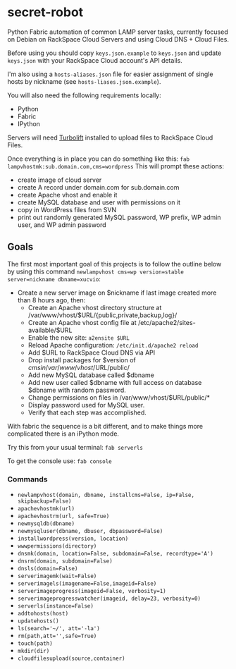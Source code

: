 secret-robot
============

Python Fabric automation of common LAMP server tasks, currently focused on Debian on RackSpace Cloud Servers and using Cloud DNS + Cloud Files.

Before using you should copy `keys.json.example` to `keys.json` and update `keys.json` with your RackSpace Cloud account's API details.

I'm also using a `hosts-aliases.json` file for easier assignment of single hosts by nickname (see `hosts-liases.json.example`).

You will also need the following requirements locally:
 * Python
 * Fabric
 * IPython

Servers will need [Turbolift](https://github.com/cloudnull/turbolift) installed to upload files to RackSpace Cloud Files.

Once everything is in place you can do something like this:
`fab lampvhostmk:sub.domain.com,cms=wordpress`
This will prompt these actions:
 * create image of cloud server
 * create A record under domain.com for sub.domain.com
 * create Apache vhost and enable it
 * create MySQL database and user with permissions on it
 * copy in WordPress files from SVN
 * print out randomly generated MySQL password, WP prefix, WP admin user, and WP admin password
 
## Goals ##

The first most important goal of this projects is to follow the outline below by using this command `newlampvhost cms=wp version=stable server=nickname dbname=xucvio`:

 * Create a new server image on $nickname if last image created more than 8 hours ago, then:
 	* Create an Apache vhost directory structure at /var/www/vhost/$URL/{public,private,backup,log}/
 	* Create an Apache vhost config file at /etc/apache2/sites-available/$URL
 	* Enable the new site: `a2ensite $URL`
 	* Reload Apache configuration: `/etc/init.d/apache2 reload`
 	* Add $URL to RackSpace Cloud DNS via API
 	* Drop install packages for $version of $cms in /var/www/vhost/$URL/public/
 	* Add new MySQL database called $dbname
 	* Add new user called $dbname with full access on database $dbname with random password.
 	* Change permissions on files in /var/www/vhost/$URL/public/*
 	* Display password used for MySQL user.
 	* Verify that each step was accomplished.

With fabric the sequence is a bit different, and to make things more complicated there is an iPython mode.

Try this from your usual terminal: `fab serverls`

To get the console use: `fab console`

### Commands ###

 * `newlampvhost(domain, dbname, installcms=False, ip=False, skipbackup=False)`
 * `apachevhostmk(url)`
 * `apachevhostrm(url, safe=True)`
 * `newmysqldb(dbname)`
 * `newmysqluser(dbname, dbuser, dbpassword=False)`
 * `installwordpress(version, location)`
 * `wwwpermissions(directory)`
 * `dnsmk(domain, location=False, subdomain=False, recordtype='A')`
 * `dnsrm(domain, subdomain=False)`
 * `dnsls(domain=False)`
 * `serverimagemk(wait=False)`
 * `serverimagels(imagename=False,imageid=False)`
 * `serverimageprogress(imageid=False, verbosity=1)`
 * `serverimageprogresswatcher(imageid, delay=23, verbosity=0)`
 * `serverls(instance=False)`
 * `addtohosts(host)`
 * `updatehosts()`
 * `ls(search='~/', att='-la')`
 * `rm(path,att='',safe=True)`
 * `touch(path)`
 * `mkdir(dir)`
 * `cloudfilesupload(source,container)`